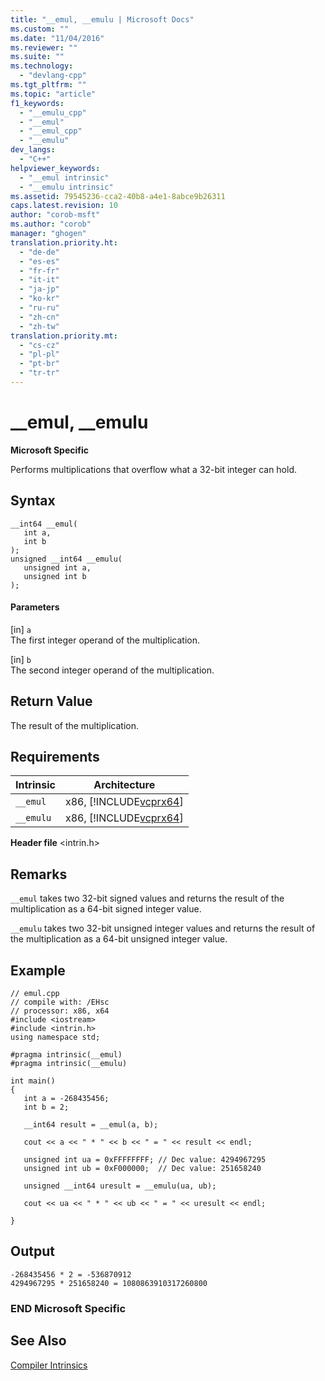 ```yaml
---
title: "__emul, __emulu | Microsoft Docs"
ms.custom: ""
ms.date: "11/04/2016"
ms.reviewer: ""
ms.suite: ""
ms.technology: 
  - "devlang-cpp"
ms.tgt_pltfrm: ""
ms.topic: "article"
f1_keywords: 
  - "__emulu_cpp"
  - "__emul"
  - "__emul_cpp"
  - "__emulu"
dev_langs: 
  - "C++"
helpviewer_keywords: 
  - "__emul intrinsic"
  - "__emulu intrinsic"
ms.assetid: 79545236-cca2-40b8-a4e1-8abce9b26311
caps.latest.revision: 10
author: "corob-msft"
ms.author: "corob"
manager: "ghogen"
translation.priority.ht: 
  - "de-de"
  - "es-es"
  - "fr-fr"
  - "it-it"
  - "ja-jp"
  - "ko-kr"
  - "ru-ru"
  - "zh-cn"
  - "zh-tw"
translation.priority.mt: 
  - "cs-cz"
  - "pl-pl"
  - "pt-br"
  - "tr-tr"
---
```

# __emul, __emulu
**Microsoft Specific**  
  
 Performs multiplications that overflow what a 32-bit integer can hold.  
  
## Syntax  
  
```  
__int64 __emul(  
   int a,  
   int b  
);  
unsigned __int64 __emulu(  
   unsigned int a,  
   unsigned int b  
);  
```  
  
#### Parameters  
 [in] `a`  
 The first integer operand of the multiplication.  
  
 [in] `b`  
 The second integer operand of the multiplication.  
  
## Return Value  
 The result of the multiplication.  
  
## Requirements  
  
|Intrinsic|Architecture|  
|---------------|------------------|  
|`__emul`|x86, [!INCLUDE[vcprx64](../assembler/inline/includes/vcprx64_md.md)]|  
|`__emulu`|x86, [!INCLUDE[vcprx64](../assembler/inline/includes/vcprx64_md.md)]|  
  
 **Header file** \<intrin.h>  
  
## Remarks  
 `__emul` takes two 32-bit signed values and returns the result of the multiplication as a 64-bit signed integer value.  
  
 `__emulu` takes two 32-bit unsigned integer values and returns the result of the multiplication as a 64-bit unsigned integer value.  
  
## Example  
  
```  
// emul.cpp  
// compile with: /EHsc  
// processor: x86, x64  
#include <iostream>  
#include <intrin.h>  
using namespace std;  
  
#pragma intrinsic(__emul)  
#pragma intrinsic(__emulu)  
  
int main()  
{  
   int a = -268435456;   
   int b = 2;   
  
   __int64 result = __emul(a, b);  
  
   cout << a << " * " << b << " = " << result << endl;  
  
   unsigned int ua = 0xFFFFFFFF; // Dec value: 4294967295  
   unsigned int ub = 0xF000000;  // Dec value: 251658240  
  
   unsigned __int64 uresult = __emulu(ua, ub);  
  
   cout << ua << " * " << ub << " = " << uresult << endl;  
  
}  
```  
  
## Output  
  
```  
-268435456 * 2 = -536870912  
4294967295 * 251658240 = 1080863910317260800  
```  
  
### END Microsoft Specific  
  
## See Also  
 [Compiler Intrinsics](../intrinsics/compiler-intrinsics.md)